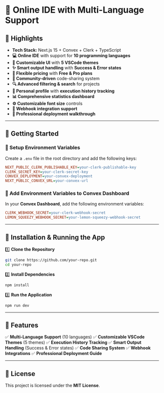 # 🚀 Online IDE with Multi-Language Support

## 🌟 Highlights

- **Tech Stack:** Next.js 15 + Convex + Clerk + TypeScript
- **💻 Online IDE** with support for **10 programming languages**
- **🎨 Customizable UI** with **5 VSCode themes**
- **✨ Smart output handling** with **Success & Error states**
- **💎 Flexible pricing** with **Free & Pro plans**
- **🤝 Community-driven** code-sharing system
- **🔍 Advanced filtering & search** for projects
- **👤 Personal profile** with **execution history tracking**
- **📊 Comprehensive statistics dashboard**
- **⚙️ Customizable font size** controls
- **🔗 Webhook integration support**
- **🌟 Professional deployment walkthrough**

---

## 🚀 Getting Started

### 🔧 Setup Environment Variables
Create a `.env` file in the root directory and add the following keys:

```ini
NEXT_PUBLIC_CLERK_PUBLISHABLE_KEY=your-clerk-publishable-key
CLERK_SECRET_KEY=your-clerk-secret-key
CONVEX_DEPLOYMENT=your-convex-deployment
NEXT_PUBLIC_CONVEX_URL=your-convex-url
```

### 🔑 Add Environment Variables to Convex Dashboard

In your **Convex Dashboard**, add the following environment variables:

```ini
CLERK_WEBHOOK_SECRET=your-clerk-webhook-secret
LEMON_SQUEEZY_WEBHOOK_SECRET=your-lemon-squeezy-webhook-secret
```

---

## 🎯 Installation & Running the App

1️⃣ **Clone the Repository**
```bash
git clone https://github.com/your-repo.git
cd your-repo
```

2️⃣ **Install Dependencies**
```bash
npm install
```

3️⃣ **Run the Application**
```bash
npm run dev
```

---

## 📌 Features

✅ **Multi-Language Support** (10 languages)
✅ **Customizable VSCode Themes** (5 themes)
✅ **Execution History Tracking**
✅ **Smart Output Handling** (Success & Error states)
✅ **Code Sharing System**
✅ **Webhook Integrations**
✅ **Professional Deployment Guide**

---

## 📜 License
This project is licensed under the **MIT License**.

